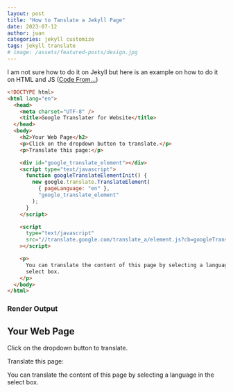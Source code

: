 ```yaml
---
layout: post
title: "How to Tanslate a Jekyll Page"
date: 2023-07-12
author: juan
categories: jekyll customize
tags: jekyll translate
# image: /assets/featured-posts/design.jpg
---
```


I am not sure how to do it on Jekyll but here is an example on how to do it on HTML and JS ([Code From...](https://www.coderepublics.com/howto/how-to-google-translate.php))

```html
<!DOCTYPE html>
<html lang="en">
  <head>
    <meta charset="UTF-8" />
    <title>Google Translater for Website</title>
  </head>
  <body>
    <h2>Your Web Page</h2>
    <p>Click on the dropdown button to translate.</p>
    <p>Translate this page:</p>

    <div id="google_translate_element"></div>
    <script type="text/javascript">
      function googleTranslateElementInit() {
        new google.translate.TranslateElement(
          { pageLanguage: "en" },
          "google_translate_element"
        );
      }
    </script>

    <script
      type="text/javascript"
      src="//translate.google.com/translate_a/element.js?cb=googleTranslateElementInit"
    ></script>

    <p>
      You can translate the content of this page by selecting a language in the
      select box.
    </p>
  </body>
</html>
```

### Render Output

<body>
 <h2>Your Web Page</h2>
  <p>Click on the dropdown button to translate.</p>
  <p>Translate this page:</p>

<div id="google_translate_element"></div>
 <script type="text/javascript">
   function googleTranslateElementInit() {
  new google.translate.TranslateElement({pageLanguage: 'en'}, 'google_translate_element');
  }
</script>

<script type="text/javascript" src="//translate.google.com/translate_a/element.js?cb=googleTranslateElementInit"></script>

<p>You can translate the content of this page by selecting a language in the select box.</p>
</body>
